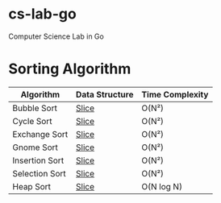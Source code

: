 # cs-lab-go
Computer Science Lab in Go

# Sorting Algorithm

| Algorithm      | Data Structure                              | Time Complexity |
|----------------|---------------------------------------------|-----------------|
| Bubble Sort    | [Slice](pkg/algorithm/sorting/bubble.go)    | O(N²)           |
| Cycle Sort     | [Slice](pkg/algorithm/sorting/cycle.go)     | O(N²)           |
| Exchange Sort  | [Slice](pkg/algorithm/sorting/exchange.go)  | O(N²)           |
| Gnome Sort     | [Slice](pkg/algorithm/sorting/gnome.go)     | O(N²)           |
| Insertion Sort | [Slice](pkg/algorithm/sorting/insertion.go) | O(N²)           |
| Selection Sort | [Slice](pkg/algorithm/sorting/selection.go) | O(N²)           |
| Heap Sort      | [Slice](pkg/algorithm/sorting/heap.go)      | O(N log N)      |
